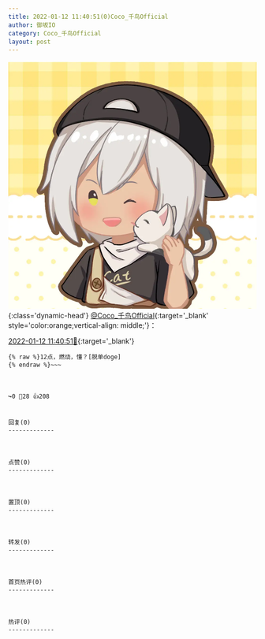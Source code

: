 ```yaml
---
title: 2022-01-12 11:40:51(0)Coco_千鸟Official
author: 御坂IO
category: Coco_千鸟Official
layout: post
---
```


![img](/images/85e485bc0dbd0cde4d15f24d7cffe9704618ad10.jpg){:class='dynamic-head'}
[@Coco_千鸟Official](https://space.bilibili.com/1891728206/dynamic){:target='_blank' style='color:orange;vertical-align: middle;'}：

[2022-01-12 11:40:51🔗](https://t.bilibili.com/614697656436675103){:target='_blank'}

~~~
{% raw %}12点，燃烧，懂？[脱单doge]
{% endraw %}~~~



↪️0 💬28 👍208


回复(0)
-------------



点赞(0)
-------------



置顶(0)
-------------



转发(0)
-------------



首页热评(0)
-------------



热评(0)
-------------



